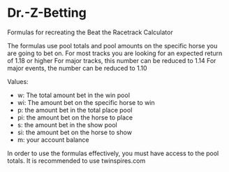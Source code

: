 # Dr.-Z-Betting
Formulas for recreating the Beat the Racetrack Calculator

The formulas use pool totals and pool amounts on the specific horse you are going to bet on. 
For most tracks you are looking for an expected return of 1.18 or higher
For major tracks, this number can be reduced to 1.14
For major events, the number can be reduced to 1.10

Values:
<ul>
<li>w: The total amount bet in the win pool</li>
<li>wi: The amount bet on the specific horse to win</li>
<li>p: the amount bet in the total place pool</li>
<li>pi: the amount bet on the horse to place</li>
<li>s: the amount bet in the show pool</li>
<li>si: the amount bet on the horse to show</li>
<li>m: your account balance</li>
</ul>
In order to use the formulas effectively, you must have access to the pool totals.  It is recommended to use twinspires.com